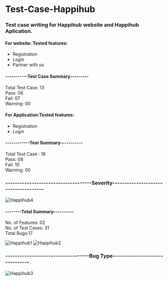 # Test-Case-Happihub                                
### Test case writing for Happihub website and Happihub Aplication.                           
#### For website:                             Tested features:                                                         
* Registration 
* Login
* Partner with us 
	
#### -----------Test Case Summary---------
Total Test Case: 13                                                    
Pass: 06                                                          
Fail: 07                                                  
Warning: 00

#### For Application:Tested features:           
* Registration
* Login

#### ------------Test Summary-----------

Total Test Case : 18                                        
Pass: 08                                                                       
Fail: 10                                                                                           
Warning: 00

###       ------------------------------------Severity-------------------------------------
![Happihub4](https://user-images.githubusercontent.com/68694418/192954962-d9c2c73f-1584-4990-a737-0bb474cb9f93.png)


#### --------Total Summary----------
 No. of Features: 02                      
 No. of Test Cases: 31                           
 Total Bugs:17
 
 ![Happihub1](https://user-images.githubusercontent.com/68694418/192953455-3c861bef-a038-4756-9b48-8f806abb7224.png)                       ![Happihub2](https://user-images.githubusercontent.com/68694418/192953709-1dc93ada-b81f-4c1c-bb18-66a7eb1cd6e2.png)

###           -----------------------------------Bug Type-------------------------------

![Happihub3](https://user-images.githubusercontent.com/68694418/192954367-4a492deb-e666-458f-a1ab-8ba982ee123d.png)
  
